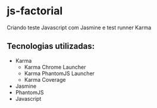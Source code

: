 # js-factorial

Criando teste Javascript com Jasmine e test runner Karma

## Tecnologias utilizadas:
* Karma
  * Karma Chrome Launcher
  * Karma PhantomJS Launcher
  * Karma Coverage
* Jasmine
* PhantomJS
* Javascript
